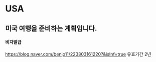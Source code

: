 # USA

## 미국 여행을 준비하는 계획입니다. 

#### 비자발급

https://blog.naver.com/benjo11/223303161220?&isInf=true
유효기간 2년
